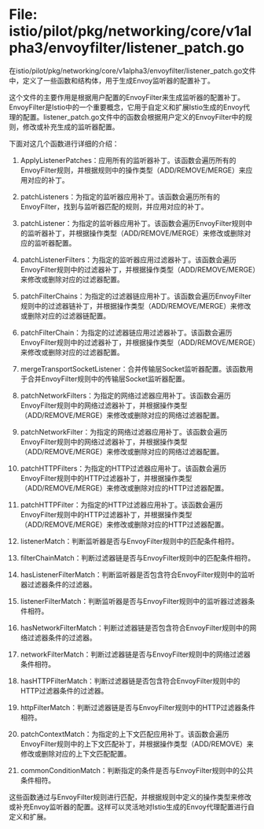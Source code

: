 # File: istio/pilot/pkg/networking/core/v1alpha3/envoyfilter/listener_patch.go

在istio/pilot/pkg/networking/core/v1alpha3/envoyfilter/listener_patch.go文件中，定义了一些函数和结构体，用于生成Envoy监听器的配置补丁。

这个文件的主要作用是根据用户配置的EnvoyFilter来生成监听器的配置补丁。EnvoyFilter是Istio中的一个重要概念，它用于自定义和扩展Istio生成的Envoy代理的配置。listener_patch.go文件中的函数会根据用户定义的EnvoyFilter中的规则，修改或补充生成的监听器配置。

下面对这几个函数进行详细的介绍：

1. ApplyListenerPatches：应用所有的监听器补丁。该函数会遍历所有的EnvoyFilter规则，并根据规则中的操作类型（ADD/REMOVE/MERGE）来应用对应的补丁。

2. patchListeners：为指定的监听器应用补丁。该函数会遍历所有的EnvoyFilter，找到与监听器匹配的规则，并应用对应的补丁。

3. patchListener：为指定的监听器应用补丁。该函数会遍历EnvoyFilter规则中的监听器补丁，并根据操作类型（ADD/REMOVE/MERGE）来修改或删除对应的监听器配置。

4. patchListenerFilters：为指定的监听器应用过滤器补丁。该函数会遍历EnvoyFilter规则中的过滤器补丁，并根据操作类型（ADD/REMOVE/MERGE）来修改或删除对应的过滤器配置。

5. patchFilterChains：为指定的过滤器链应用补丁。该函数会遍历EnvoyFilter规则中的过滤器链补丁，并根据操作类型（ADD/REMOVE/MERGE）来修改或删除对应的过滤器链配置。

6. patchFilterChain：为指定的过滤器链应用过滤器补丁。该函数会遍历EnvoyFilter规则中的过滤器补丁，并根据操作类型（ADD/REMOVE/MERGE）来修改或删除对应的过滤器配置。

7. mergeTransportSocketListener：合并传输层Socket监听器配置。该函数用于合并EnvoyFilter规则中的传输层Socket监听器配置。

8. patchNetworkFilters：为指定的网络过滤器应用补丁。该函数会遍历EnvoyFilter规则中的网络过滤器补丁，并根据操作类型（ADD/REMOVE/MERGE）来修改或删除对应的网络过滤器配置。

9. patchNetworkFilter：为指定的网络过滤器应用补丁。该函数会遍历EnvoyFilter规则中的网络过滤器补丁，并根据操作类型（ADD/REMOVE/MERGE）来修改或删除对应的网络过滤器配置。

10. patchHTTPFilters：为指定的HTTP过滤器应用补丁。该函数会遍历EnvoyFilter规则中的HTTP过滤器补丁，并根据操作类型（ADD/REMOVE/MERGE）来修改或删除对应的HTTP过滤器配置。

11. patchHTTPFilter：为指定的HTTP过滤器应用补丁。该函数会遍历EnvoyFilter规则中的HTTP过滤器补丁，并根据操作类型（ADD/REMOVE/MERGE）来修改或删除对应的HTTP过滤器配置。

12. listenerMatch：判断监听器是否与EnvoyFilter规则中的匹配条件相符。

13. filterChainMatch：判断过滤器链是否与EnvoyFilter规则中的匹配条件相符。

14. hasListenerFilterMatch：判断监听器是否包含符合EnvoyFilter规则中的监听器过滤器条件的过滤器。

15. listenerFilterMatch：判断监听器是否与EnvoyFilter规则中的监听器过滤器条件相符。

16. hasNetworkFilterMatch：判断过滤器链是否包含符合EnvoyFilter规则中的网络过滤器条件的过滤器。

17. networkFilterMatch：判断过滤器链是否与EnvoyFilter规则中的网络过滤器条件相符。

18. hasHTTPFilterMatch：判断过滤器链是否包含符合EnvoyFilter规则中的HTTP过滤器条件的过滤器。

19. httpFilterMatch：判断过滤器链是否与EnvoyFilter规则中的HTTP过滤器条件相符。

20. patchContextMatch：为指定的上下文匹配应用补丁。该函数会遍历EnvoyFilter规则中的上下文匹配补丁，并根据操作类型（ADD/REMOVE）来修改或删除对应的上下文匹配配置。

21. commonConditionMatch：判断指定的条件是否与EnvoyFilter规则中的公共条件相符。

这些函数通过与EnvoyFilter规则进行匹配，并根据规则中定义的操作类型来修改或补充Envoy监听器的配置。这样可以灵活地对Istio生成的Envoy代理配置进行自定义和扩展。


